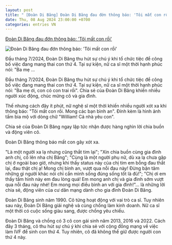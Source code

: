 ```yaml
---
layout: post
title: " [Đoàn Di Băng] Đoàn Di Băng đau đớn thông báo: 'Tôi mất con rồi'"
date: Thu, 08 Aug 2024 23:00:00 +0700
categories: entries VN
---
```

[Đoàn Di Băng đau đớn thông báo: 'Tôi mất con rồi'](https://soha.vn/nu-nghe-si-viet-mot-thoi-dau-don-thong-bao-toi-mat-con-roi-19824080821313203.htm)

![Đoàn Di Băng đau đớn thông báo: 'Tôi mất con rồi'](https://sohanews.sohacdn.com/zoom/600_315/160588918557773824/2024/8/8/avadoandibang-17231271595301498682126-55-0-369-600-crop-17231273639031267803112.png)

Đầu tháng 7/2024, Đoàn Di Băng thu hút sự chú ý khi tổ chức tiệc để công bố việc đang mang thai con thứ 4. Tại sự kiện, nữ ca sĩ một thời hạnh phúc nói: "Ba mẹ ...

Đầu tháng 7/2024, Đoàn Di Băng thu hút sự chú ý khi tổ chức tiệc để công bố việc đang mang thai con thứ 4. Tại sự kiện, nữ ca sĩ một thời hạnh phúc nói: "Ba mẹ ơi, con có con trai rồi". Chia sẻ của Đoàn Di Băng khiến nhiều người xúc động, chúc mừng cô và gia đình.

Thế nhưng cách đây ít phút, nữ nghệ sĩ một thời khiến nhiều người xót xa khi thông báo: "Tôi mất con rồi. Mong các bạn bình an". Đính kèm là hình ảnh tấm bia mộ với dòng chữ "William! Cả nhà yêu con".

Chia sẻ của Đoàn Di Băng ngay lập tức nhận được hàng nghìn lời chia buồn và động viên cô.

Đoàn Di Băng thông báo mất con gây xót xa.

"Là một người xa lạ nhưng cũng thắt tim lại"; "Xin chia buồn cùng gia đình anh chị, cố lên nha chị Băng"; "Cùng là một người phụ nữ, dù xa lạ chưa gặp chị ở ngoài bao giờ, nhưng khi thấy status này của chị tim em bỗng đau thắt lại, đau thật chị ạ! Mong chị bình an, vượt qua nỗi đau này! Đừng bận tâm những gì người khác nói chỉ cần mình sống đúng sống tốt là đủ!"; "Chị ơi em thấy tấm hình này em đau lòng quá! Em mong anh chị và gia đình sớm vượt qua nỗi đau này nhé! Em mong mọi điều bình an với gia đình!"... là những lời chia sẻ, động viên của cư dân mạng dành cho gia đình Đoàn Di Băng.

Đoàn Di Băng sinh năm 1990. Cô từng hoạt động với vai trò ca sĩ. Tuy nhiên sau này, Đoàn Di Băng giải nghệ và cùng chồng làm kinh doanh. Nữ ca sĩ một thời có cuộc sống giàu sang, được chồng yêu chiều.

Đoàn Di Băng và chồng có 3 cô con gái sinh năm 2013, 2016 và 2022. Cách đây 3 tháng, cô thu hút sự chú ý khi chia sẻ với cộng đồng mạng về việc làm IVF để sinh con thứ 4. Tuy nhiên, cô đã không thể giữ được người con thứ 4 này.

